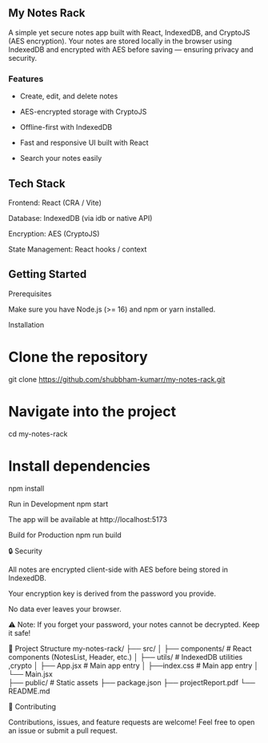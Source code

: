 ## My Notes Rack

A simple yet secure notes app built with React, IndexedDB, and CryptoJS (AES encryption).
Your notes are stored locally in the browser using IndexedDB and encrypted with AES before saving — ensuring privacy and security.

### Features

 - Create, edit, and delete notes

-  AES-encrypted storage with CryptoJS

- Offline-first with IndexedDB

-  Fast and responsive UI built with React

-  Search  your notes easily



## Tech Stack

Frontend: React (CRA / Vite)

Database: IndexedDB (via idb
 or native API)

Encryption: AES (CryptoJS)

State Management: React hooks / context

##  Getting Started
Prerequisites

Make sure you have Node.js (>= 16) and npm or yarn installed.

Installation
# Clone the repository
git clone https://github.com/shubbham-kumarr/my-notes-rack.git

# Navigate into the project
cd my-notes-rack

# Install dependencies
npm install

Run in Development
npm start


The app will be available at http://localhost:5173

Build for Production
npm run build

🔒 Security

All notes are encrypted client-side with AES before being stored in IndexedDB.

Your encryption key is derived from the password you provide.

No data ever leaves your browser.

⚠️ Note: If you forget your password, your notes cannot be decrypted. Keep it safe!

📂 Project Structure
my-notes-rack/
├── src/
│   ├── components/      # React components (NotesList, Header, etc.)
│   ├── utils/              # IndexedDB utilities ,crypto
│   ├── App.jsx           # Main app entry
│   ├──index.css         # Main app entry
│   └──  Main.jsx      
├── public/              # Static assets
├── package.json
├── projectReport.pdf
└── README.md


🤝 Contributing

Contributions, issues, and feature requests are welcome!
Feel free to open an issue
 or submit a pull request.


